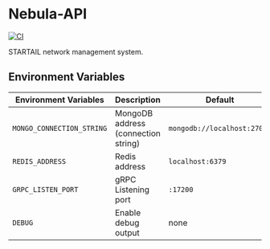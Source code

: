 # Nebula-API

[![CI](https://github.com/synchthia/nebula-api/workflows/CI/badge.svg?branch=master&event=push)](https://github.com/synchthia/nebula-api/actions?query=workflow%3ACI)

STARTAIL network management system.

## Environment Variables

| Environment Variables     | Description                         | Default                     |
| ------------------------- | ----------------------------------- | --------------------------- |
| `MONGO_CONNECTION_STRING` | MongoDB address (connection string) | `mongodb://localhost:27017` |
| `REDIS_ADDRESS`           | Redis address                       | `localhost:6379`            |
| `GRPC_LISTEN_PORT`        | gRPC Listening port                 | `:17200`                    |
| `DEBUG`                   | Enable debug output                 | none                        |
